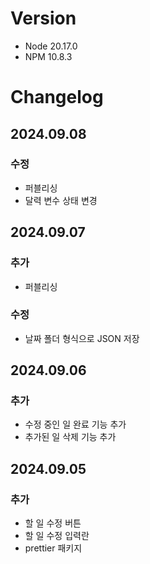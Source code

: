 # Version
- Node 20.17.0
- NPM 10.8.3

# Changelog

## 2024.09.08
### 수정
- 퍼블리싱
- 달력 변수 상태 변경

## 2024.09.07
###  추가
- 퍼블리싱

### 수정
- 날짜 폴더 형식으로 JSON 저장

## 2024.09.06
###  추가
- 수정 중인 일 완료 기능 추가
- 추가된 일 삭제 기능 추가

## 2024.09.05
###  추가
- 할 일 수정 버튼
- 할 일 수정 입력란
- prettier 패키지

